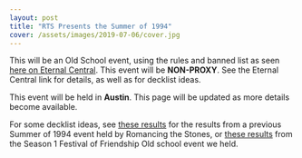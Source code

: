 ```yaml
---
layout: post
title: "RTS Presents the Summer of 1994"
cover: /assets/images/2019-07-06/cover.jpg
---
```


This will be an Old School event, using the rules and banned list as seen
[here on Eternal Central](http://www.eternalcentral.com/9394rules/). This event
will be **NON-PROXY**. See the Eternal Central link for details, as well as for
decklist ideas.

This event will be held in **Austin**. This page will be updated as more details
become available.

For some decklist ideas, see [these results](/results/2018-07-07) for the results
from a previous Summer of 1994 event held by Romancing the Stones, or
[these results](/results/2019-01-20) from the Season 1 Festival of Friendship
Old school event we held.

